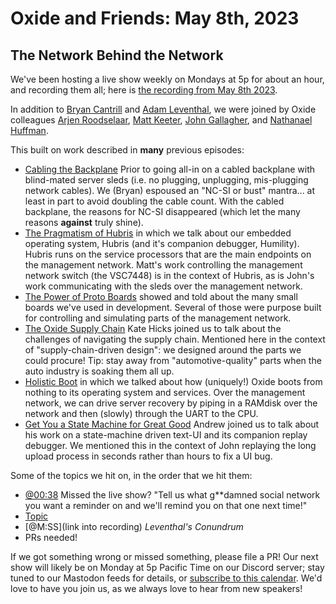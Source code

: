 # Oxide and Friends: May 8th, 2023

## The Network Behind the Network

We've been hosting a live show weekly on Mondays at 5p for about an hour,
and recording them all; here is
[the recording from May 8th 2023](https://youtu.be/abE_9zsAadE).

In addition to
[Bryan Cantrill](https://mastodon.social/@bcantrill) and
[Adam Leventhal](https://mastodon.social/@ahl),
we were joined by Oxide colleagues
[Arjen Roodselaar](https://octodon.social/@arjenroodselaar),
[Matt Keeter](https://hachyderm.io/@mjk),
[John Gallagher](https://hachyderm.io/@nerdyjkg),
and
[Nathanael Huffman](https://hachyderm.io/@SyntheticGate).

This built on work described in **many** previous episodes:

- [Cabling the Backplane](https://oxide-and-friends.transistor.fm/episodes/cabling-the-backplane) Prior to going all-in on a cabled backplane with blind-mated server sleds (i.e. no plugging, unplugging, mis-plugging network cables). We (Bryan) espoused an "NC-SI or bust" mantra... at least in part to avoid doubling the cable count. With the cabled backplane, the reasons for NC-SI disappeared (which let the many reasons **against** truly shine).
- [The Pragmatism of Hubris](https://oxide-and-friends.transistor.fm/episodes/the-pragmatism-of-hubris-2021-12-13) in which we talk about our embedded operating system, Hubris (and it's companion debugger, Humility). Hubris runs on the service processors that are the main endpoints on the management network. Matt's work controlling the management network switch (the VSC7448) is in the context of Hubris, as is John's work communicating with the sleds over the management network.
- [The Power of Proto Boards](https://oxide-and-friends.transistor.fm/episodes/the-power-of-proto-boards) showed and told about the many small boards we've used in development. Several of those were purpose built for controlling and simulating parts of the management network.
- [The Oxide Supply Chain](https://oxide-and-friends.transistor.fm/episodes/the-oxide-supply-chain) Kate Hicks joined us to talk about the challenges of navigating the supply chain. Mentioned here in the context of "supply-chain-driven design": we designed around the parts we could procure! Tip: stay away from "automotive-quality" parts when the auto industry is soaking them all up.
- [Holistic Boot](https://oxide-and-friends.transistor.fm/episodes/holistic-boot) in which we talked about how (uniquely!) Oxide boots from nothing to its operating system and services. Over the management network, we can drive server recovery by piping in a RAMdisk over the network and then (slowly) through the UART to the CPU.
- [Get You a State Machine for Great Good](https://oxide-and-friends.transistor.fm/episodes/get-you-a-state-machine-for-great-good) Andrew joined us to talk about his work on a state-machine driven text-UI and its companion replay debugger. We mentioned this in the context of John replaying the long upload process in seconds rather than hours to fix a UI bug.

Some of the topics we hit on, in the order that we hit them:

- [@00:38](https://youtu.be/abE_9zsAadE?t=38) Missed the live show? "Tell us what g**damned social network you want a reminder on and we'll remind you on that one next time!"
- [Topic](link)
- [@M:SS](link into recording)
  *Leventhal's Conundrum*
- PRs needed!

If we got something wrong or missed something, please file a PR!
Our next show will likely be on Monday at 5p Pacific Time on our Discord
server; stay tuned to our Mastodon feeds for details, or [subscribe to this
calendar](https://sesh.fyi/api/calendar/v2/iMdFbuFRupMwuTiwvXswNU.ics).  We'd
love to have you join us, as we always love to hear from new speakers!

